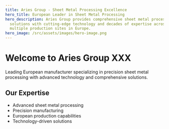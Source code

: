 ```yaml
---
title: Aries Group - Sheet Metal Processing Excellence
hero_title: European Leader in Sheet Metal Processing
hero_description: Aries Group provides comprehensive sheet metal processing
  solutions with cutting-edge technology and decades of expertise across
  multiple production sites in Europe.
hero_image: /src/assets/images/hero-image.png
---
```

# Welcome to Aries Group XXX

Leading European manufacturer specializing in precision sheet metal processing with advanced technology and comprehensive solutions.

## Our Expertise

* Advanced sheet metal processing
* Precision manufacturing
* European production capabilities
* Technology-driven solutions